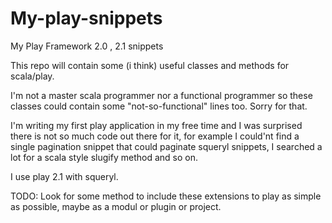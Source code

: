 My-play-snippets
================

My Play Framework 2.0 , 2.1 snippets

This repo will contain some (i think) useful classes and methods for scala/play. 

I'm not a master scala programmer nor a functional programmer so these classes could contain some "not-so-functional" lines too. Sorry for that. 

I'm writing my first play application in my free time and I was surprised there is not so much code out there for it, for example I could'nt find a single pagination snippet that could paginate squeryl snippets, I searched a lot for a scala style slugify method and so on. 

I use play 2.1 with squeryl. 


TODO: Look for some method to include these extensions to play as simple as possible, maybe as a modul or plugin or project. 